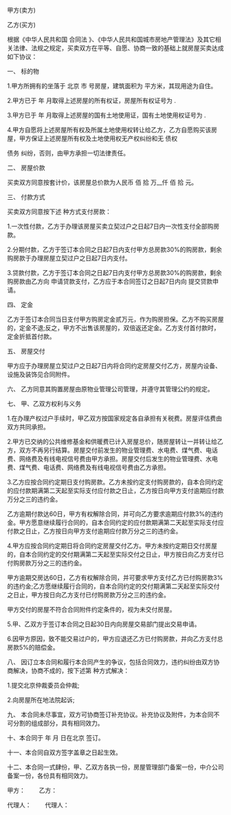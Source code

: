 
 


甲方(卖方)


乙方(买方)


根据《中华人民共和国
合同法
》、《中华人民共和国城市房地产管理法》及其它相关法律、法规之规定，买卖双方在平等、自愿、协商一致的基础上就房屋买卖达成如下协议：


一、 标的物


1.甲方所拥有的坐落于
北京
市 号房屋，建筑面积为 平方米，其现用途为自住。


2.甲方已于 年 月取得上述房屋的所有权证，房屋所有权证号为 .


3.甲方已于 年 月取得上述房屋的国有土地使用证，国有土地使用权证号为 .


4.甲方自愿将上述房屋所有权及所属土地使用权转让给乙方，乙方自愿购买该房屋，甲方保证上述房屋所有权及土地使用权无产权纠纷和无
债权

债务
纠纷，否则，由甲方承担一切法律责任。


二、 房屋价款


买卖双方同意按套计价，该房屋总价款为人民币 佰 拾 万__仟 佰 拾 元。


三、 付款方式


买卖双方同意按下述 种方式支付房款：


1.一次性付款，乙方于办理该房屋买卖立契过户之日起7日内一次性支付全部购房款。


2.分期付款，乙方于签订本合同之日起7日内支付甲方总房款30%的购房款，剩余购房款于办理房屋立契过户之日起7日内支付。


3.贷款付款，乙方于签订本合同之日起7日内支付甲方总房款30%的购房款，剩余购房款由乙方向 申请贷款支付，乙方应于本合同签订之日起7日内向 提交贷款申请。


四、 定金


乙方于签订本合同当日支付甲方购房定金贰万元，作为购房担保。乙方不购买房屋的，定金不退;反之，甲方不出售该房屋的，双倍返还定金。乙方支付首付款时，定金折抵首付款。


五、 房屋交付


甲方应于办理房屋立契过户之日起7日内将合同约定房屋交付乙方，房屋内设备、设施及装饰见合同附件。


六、 乙方同意其购置房屋由原物业管理公司管理，并遵守其管理公约的规定。


七、 甲、乙双方权利与义务


1.在办理产权过户手续时，甲乙双方按国家规定各自承担有关税费。房屋评估费由双方共同承担。


2.甲方已交纳的公共维修基金和供暖费已计入房屋总价，随房屋转让一并转让给乙方，双方不再另行结算。房屋交付前发生的物业管理费、水电费、煤气费、电话费、网络费及有线电视信号费由甲方承担。房屋交付后发生的物业管理费、水电费、煤气费、电话费、网络费及有线电视信号费由乙方承担。


3.乙方应按合同约定期日支付购房款。乙方未按约定支付购房款的，自本合同约定的应付款期满第二天起至实际支付应付款之日止，乙方按日向甲方支付逾期应付款万分之三的违约金。


乙方逾期付款达60日，甲方有权解除合同，并可向乙方要求逾期应付款3%的违约金。甲方愿意继续履行合同的，自本合同约定的应付款期满第二天起至实际支付应付款之日止，乙方按日向甲方支付逾期应付款万分之三的违约金。


4.甲方应按合同约定期日将合同约定房屋交付乙方。甲方未按约定期日交付房屋的，自本合同约定的交付期满第二天起至实际交付之日止，甲方按日向乙方支付已付购房款万分之三的违约金。


甲方逾期交房达60日，乙方有权解除合同，并可要求甲方支付乙方已付购房款3%的违约金;乙方愿继续履行合同的，自本合同约定的交付期满第二天起至实际交付之日止，甲方按日向乙方支付已付购房款万分之三的违约金。


甲方交付的房屋不符合合同附件约定条件的，视为未交付房屋。


5.甲、乙双方于签订本合同之日起30日内向房屋交易部门提出交易申请。


6.因甲方原因，致不能交易过户的，甲方应退还乙方已付购房款，并向乙方支付总房款5%的赔偿金。


八、 因订立本合同和履行本合同产生的争议，包括合同效力，违约纠纷由双方协商解决，协商不成的，按下述第 种方式解决：


1.提交北京仲裁委员会仲裁;


2.向房屋所在地法院起诉;


九、 本合同未尽事宜，双方可协商签订补充协议。补充协议及附件，为本合同不可分割的组成部分，具有相同效力。


十、本合同于 年 月 日在北京 签订。


十一、本合同自双方签字盖章之日起生效。


十二、本合同一式肆份，甲、乙双方各执一份，房屋管理部门备案一份，中介公司备案一份，各份具有相同效力。


甲方： 　　乙方：


代理人： 　　代理人：
 


 

 
 
 
 
 
  


  
 

  


  


  
 
 
 
 

